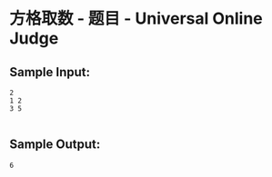 # 方格取数 - 题目 - Universal Online Judge


## Sample Input: 
```
2
1 2
3 5


```

## Sample Output: 
```
6

```
